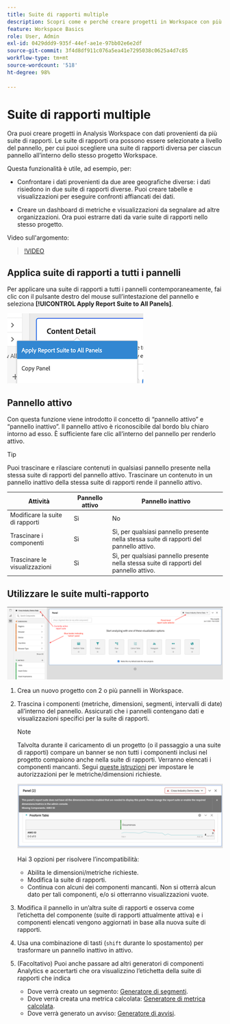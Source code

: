 ```yaml
---
title: Suite di rapporti multiple
description: Scopri come e perché creare progetti in Workspace con più suite di rapporti
feature: Workspace Basics
role: User, Admin
exl-id: 0429ddd9-935f-44ef-ae1e-97bb02e6e2df
source-git-commit: 3f4d8df911c076a5ea41e7295038c0625a4d7c85
workflow-type: tm+mt
source-wordcount: '518'
ht-degree: 98%

---
```


# Suite di rapporti multiple

Ora puoi creare progetti in Analysis Workspace con dati provenienti da più suite di rapporti. Le suite di rapporti ora possono essere selezionate a livello del pannello, per cui puoi scegliere una suite di rapporti diversa per ciascun pannello all’interno dello stesso progetto Workspace.

Questa funzionalità è utile, ad esempio, per:

* Confrontare i dati provenienti da due aree geografiche diverse: i dati risiedono in due suite di rapporti diverse. Puoi creare tabelle e visualizzazioni per eseguire confronti affiancati dei dati.

* Creare un dashboard di metriche e visualizzazioni da segnalare ad altre organizzazioni. Ora puoi estrarre dati da varie suite di rapporti nello stesso progetto.

Video sull&#39;argomento:

>[!VIDEO](https://video.tv.adobe.com/v/32843/?quality=12)

## Applica suite di rapporti a tutti i pannelli

Per applicare una suite di rapporti a tutti i pannelli contemporaneamente, fai clic con il pulsante destro del mouse sull’intestazione del pannello e seleziona **[!UICONTROL Apply Report Suite to All Panels]**.

![](assets/apply-rs-all-panels.png)

## Pannello attivo

Con questa funzione viene introdotto il concetto di “pannello attivo” e “pannello inattivo”. Il pannello attivo è riconoscibile dal bordo blu chiaro intorno ad esso. È sufficiente fare clic all’interno del pannello per renderlo attivo.

>[!TIP]
>Puoi trascinare e rilasciare contenuti in qualsiasi pannello presente nella stessa suite di rapporti del pannello attivo. Trascinare un contenuto in un pannello inattivo della stessa suite di rapporti rende il pannello attivo.

| Attività | Pannello attivo | Pannello inattivo |
| --- | --- | --- |
| Modificare la suite di rapporti | Sì | No |
| Trascinare i componenti | Sì | Sì, per qualsiasi pannello presente nella stessa suite di rapporti del pannello attivo. |
| Trascinare le visualizzazioni | Sì | Sì, per qualsiasi pannello presente nella stessa suite di rapporti del pannello attivo. |

## Utilizzare le suite multi-rapporto

![](assets/mrs-ui.png)

1. Crea un nuovo progetto con 2 o più pannelli in Workspace.

1. Trascina i componenti (metriche, dimensioni, segmenti, intervalli di date) all’interno del pannello. Assicurati che i pannelli contengano dati e visualizzazioni specifici per la suite di rapporti.


   >[!NOTE]
   >Talvolta durante il caricamento di un progetto (o il passaggio a una suite di rapporti) compare un banner se non tutti i componenti inclusi nel progetto compaiono anche nella suite di rapporti. Verranno elencati i componenti mancanti. Segui [queste istruzioni](/help/admin/admin-console/permissions/product-profile.md) per impostare le autorizzazioni per le metriche/dimensioni richieste.

   ![](assets/incompat-rs.png)

   Hai 3 opzioni per risolvere l’incompatibilità:
   * Abilita le dimensioni/metriche richieste.
   * Modifica la suite di rapporti.
   * Continua con alcuni dei componenti mancanti. Non si otterrà alcun dato per tali componenti, e/o si otterranno visualizzazioni vuote.

1. Modifica il pannello in un’altra suite di rapporti e osserva come l’etichetta del componente (suite di rapporti attualmente attiva) e i componenti elencati vengono aggiornati in base alla nuova suite di rapporti.

1. Usa una combinazione di tasti (`shift` durante lo spostamento) per trasformare un pannello inattivo in attivo.

1. (Facoltativo) Puoi anche passare ad altri generatori di componenti Analytics e accertarti che ora visualizzino l’etichetta della suite di rapporti che indica

   * Dove verrà creato un segmento: [Generatore di segmenti](https://experienceleague.adobe.com/docs/analytics/components/segmentation/segmentation-workflow/seg-build.html?lang=it).
   * Dove verrà creata una metrica calcolata: [Generatore di metrica calcolata](https://experienceleague.adobe.com/docs/analytics/components/calculated-metrics/calcmetric-workflow/cm-build-metrics.html?lang=it).
   * Dove verrà generato un avviso: [Generatore di avvisi](https://experienceleague.adobe.com/docs/analytics/components/alerts/alert-builder.html?lang=it).
